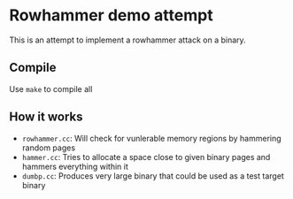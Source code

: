 # Rowhammer demo attempt

This is an attempt to implement a rowhammer attack on a binary.  

## Compile

Use `make` to compile all

## How it works

* `rowhammer.cc`: Will check for vunlerable memory regions by hammering random pages 
* `hammer.cc`: Tries to allocate a space close to given binary pages and hammers everything within it
* `dumbp.cc`: Produces very large binary that could be used as a test target binary

